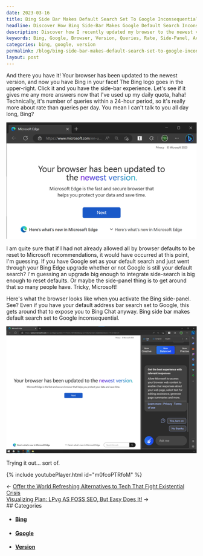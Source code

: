 ```yaml
---
date: 2023-03-16
title: Bing Side Bar Makes Default Search Set To Google Inconsequential
headline: Discover How Bing Side-Bar Makes Google Default Search Inconsequential
description: Discover how I recently updated my browser to the newest version and found Bing integrated into the upper-right corner. I was curious to see if I could use it beyond my daily quota, and found out it's more about rate than queries per day. I activated the side-panel to see what it looks like and tried it out - read my blog post to find out what I discovered!
keywords: Bing, Google, Browser, Version, Queries, Rate, Side-Panel, Activated, Inconsequential
categories: bing, google, version
permalink: /blog/bing-side-bar-makes-default-search-set-to-google-inconsequential/
layout: post
---
```



And there you have it! Your browser has been updated to the newest version, and
now you have Bing in your face! The Bing logo goes in the upper-right. Click it
and you have the side-bar experience. Let's see if it gives me any more answers
now that I've used up my daily quota, haha! Technically, it's number of queries
within a 24-hour period, so it's really more about rate than queries per day.
You mean I can't talk to you all day long, Bing?

![Your Browser Has Been Updated To The Newest Version](/assets/images/Your-browser-has-been-updated-to-the-newest-version.png)

I am quite sure that if I had not already allowed all by browser defaults to be
reset to Microsoft recommendations, it would have occurred at this point, I'm
guessing. If you have Google set as your default search and just went through
your Bing Edge upgrade whether or not Google is still your default search? I'm
guessing an upgrade big enough to integrate side-search is big enough to reset
defaults. Or maybe the side-panel thing is to get around that so many people
have. Tricky, Microsoft!

Here's what the browser looks like when you activate the Bing side-panel. See?
Even if you have your default address bar search set to Google, this gets
around that to expose you to Bing Chat anyway. Bing side bar makes default
search set to Google inconsequential.

![Bing Side Bar Makes Default Search Set To Google Inconsequential](/assets/images/Bing-side-bar-makes-default-search-set-to-google-inconsequential.png)

Trying it out... sort of.

{% include youtubePlayer.html id="m0fcoPTRfoM" %}


<div class="post-nav"><div class="post-nav-prev"><span class="arrow">&larr;&nbsp;</span><a href="/blog/offer-the-world-refreshing-alternatives-to-tech-that-fight-existential-crisis">Offer the World Refreshing Alternatives to Tech That Fight Existential Crisis</a></div><div class="post-nav-next"><a href="/blog/visualizing-plan-lpvg-as-foss-seo-but-easy-does-it">Visualizing Plan: LPvg AS FOSS SEO, But Easy Does It!</a><span class="arrow">&nbsp;&rarr;</span></div></div>
## Categories

<ul>
<li><h4><a href='/bing/'>Bing</a></h4></li>
<li><h4><a href='/google/'>Google</a></h4></li>
<li><h4><a href='/version/'>Version</a></h4></li></ul>